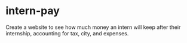 # intern-pay
Create a website to see how much money an intern will keep after their internship, accounting for tax, city, and expenses.
